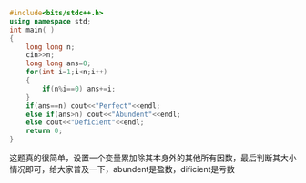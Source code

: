 ```cpp
#include<bits/stdc++.h>
using namespace std;
int main( )
{
	long long n;
	cin>>n;
	long long ans=0;
	for(int i=1;i<n;i++)
	{
		if(n%i==0) ans+=i;
	}
	if(ans==n) cout<<"Perfect"<<endl;
	else if(ans>n) cout<<"Abundent"<<endl;
	else cout<<"Deficient"<<endl;
	return 0;
}
```
这题真的很简单，设置一个变量累加除其本身外的其他所有因数，最后判断其大小情况即可，给大家普及一下，abundent是盈数，dificient是亏数
